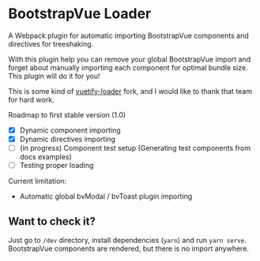 # BootstrapVue Loader
A Webpack plugin for automatic importing BootstrapVue components and directives for treeshaking.

With this plugin help you can remove your global BootstrapVue import and forget about manually importing each component
for optimal bundle size. This plugin will do it for you!

This is some kind of [vuetify-loader](https://github.com/vuetifyjs/vuetify-loader) fork, and I would like to thank that team for hard work. 

Roadmap to first stable version (1.0)
* [x] Dynamic component importing
* [x] Dynamic directives importing
* [ ] (in progress) Component test setup (Generating test components from docs examples)
* [ ] Testing proper loading

Current limitation: 
* Automatic global bvModal / bvToast plugin importing

## Want to check it?
Just go to `/dev` directory, install dependencies (`yarn`) and run `yarn serve`. 
BootstrapVue components are rendered, but there is no import anywhere.

